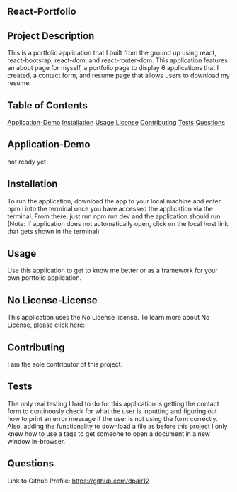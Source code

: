 ## React-Portfolio

## Project Description

This is a portfolio application that I built from the ground up using react, react-bootsrap, react-dom, and react-router-dom. This application features an about page for myself, a portfolio page to display 6 applications that I created, a contact form, and resume page that allows users to download my resume.

## Table of Contents

[Application-Demo](#Application-Demo)
[Installation](#Installation)
[Usage](#Usage)
[License](#License)
[Contributing](#Contributing)
[Tests](#Tests)
[Questions](#Questions)


## Application-Demo

not ready yet

## Installation

To run the application, download the app to your local machine and enter npm i into the terminal once you have accessed the application via the terminal. From there, just run npm run dev and the application should run. (Note: If application does not automatically open, click on the local host link that gets shown in the terminal)

## Usage

Use this application to get to know me better or as a framework for your own portfolio application. 

## No License-License  

This application uses the No License license. To learn more about No License, please click here: 

## Contributing

I am the sole contributor of this project.

## Tests

The only real testing I had to do for this application is getting the contact form to continously check for what the user is inputting and figuring out how to print an error message if the user is not using the form correctly. Also, adding the functionality to download a file as before this project I only knew how to use a tags to get someone to open a document in a new window in-browser.

## Questions

Link to Github Profile: https://github.com/dpair12

